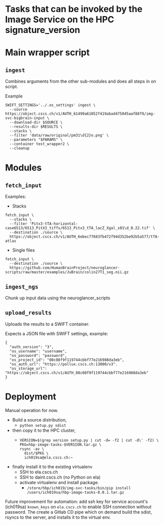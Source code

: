 # Tasks that can be invoked by the Image Service on the HPC signature_version

# Main wrapper script

## `ingest`

Combines arguments from the other sub-modules and does all steps  in on script.

Example

```
SWIFT_SETTINGS='../.os_settings' ingest \
  --source https://object.cscs.ch/v1/AUTH_61499a61052f419abad475045aaf88f9/img-svc-bigbrain-input \
  --download-dir $SOURCE \
  --results-dir $RESULTS \
  --stacks \
  --filter 'data/raw/original/pm31\d{2}o.png' \
  --parameters "$PARAMS" \
  --container test_wrapper2 \
  --cleanup
```


# Modules

## `fetch_input`

  Examples:

  * Stacks

  ```
  fetch_input \
    --stacks \
    --filter 'Pitx3-tTA-horizontal-case6513/6513_PitX3_tiffs/6513_Pitx3_tTA_lacZ_Xgal_s01\d_0.22.tif' \
    --destination ./source \
    https://object.cscs.ch/v1/AUTH_6ebec77683fb472f94d352be92b5a577/tTA-atlas
  ```

  * Single files

  ```
  fetch_input \
    --destination ./source \
    https://github.com/HumanBrainProject/neuroglancer-scripts/raw/master/examples/JuBrain/colin27T1_seg.nii.gz
  ```


## `ingest_ngs`

Chunk up input data using the neuroglancer_scripts



## `upload_results`

Uploads the results to a SWIFT container.

Expects a JSON file with SWIFT settings, example:

```
{
  "auth_version": "3",
  "os_username": "username",
  "os_password": "password",
  "os_project_id": "08c08f9f119744cbbf77e216988da3eb",
  "os_auth_url": "https://pollux.cscs.ch:13000/v3".
  "os_storage_url": "https://object.cscs.ch/v1/AUTH_08c08f9f119744cbbf77e216988da3eb"
}
```

# Deployment

Manual operation for now.

* Build a source distribution,
  * `python setup.py sdist`
* then copy it to the HPC cluster,
  * ```
    VERSION=$(grep version setup.py | cut -d= -f2 | cut -d\' -f2) \
    PKG=hbp-image-tasks-$VERSION.tar.gz \
    rsync -av \
      dist/$PKG \
      ich019sa@ela.cscs.ch:~
    ```
* finally install it to the existing virtualenv
  * SSH to ela.cscs.ch
  * SSH to daint.cscs.ch (no Python on ela)
  * activate virtualenv and install package.
    * `/store/hbp/ich019/img-svc-tasks/bin/pip install /users/ich019sa/hbp-image-tasks-0.0.1.tar.gz`


Future improvement for automation: add ssh key for service account's
 (ich019sa) `known_keys` on `ela.cscs.ch` to enable SSH connection
  without password. The create a Gitlab CD pipe which on demand build the sdist, rsyncs to the server, and installs it to the virtual env.
